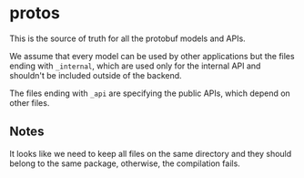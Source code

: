 # protos
This is the source of truth for all the protobuf models and APIs.

We assume that every model can be used by other applications but the files ending with `_internal`, which are used only for the internal API and shouldn't be included outside of the backend.

The files ending with `_api` are specifying the public APIs, which depend on other files.

## Notes
It looks like we need to keep all files on the same directory and they should belong to the same package, otherwise, the compilation fails.
